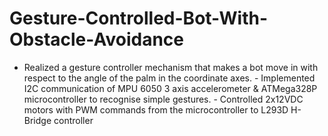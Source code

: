 # Gesture-Controlled-Bot-With-Obstacle-Avoidance
- Realized a gesture controller mechanism that makes a bot move in with respect to the angle of the palm in the coordinate axes. - Implemented I2C communication of MPU 6050 3 axis accelerometer &amp; ATMega328P microcontroller to recognise simple gestures. - Controlled 2x12VDC motors with PWM commands from the microcontroller to L293D H-Bridge controller
